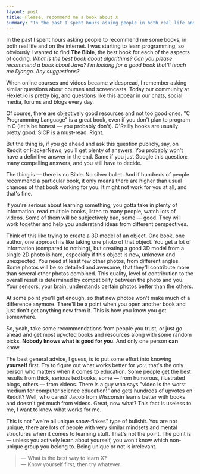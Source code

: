 ```yaml
---
layout: post
title: Please, recommend me a book about X
summary: "In the past I spent hours asking people in both real life and on the internet about books they recommend. I was starting to learn programming, so obviously I wanted to find **The Bible**, the best book for each of the aspects of coding."
---
```


In the past I spent hours asking people to recommend me some books, in both real life and on the internet. I was starting to learn programming, so obviously I wanted to find **The Bible**, the best book for each of the aspects of coding. *What is the best book about algorithms? Can you please recommend a book about Java? I'm looking for a good book that'll teach me Django. Any suggestions?*

When online courses and videos became widespread, I remember asking similar questions about courses and screencasts. Today our community at Hexlet.io is pretty big, and questions like this appear in our chats, social media, forums and blogs every day. 

Of course, there are objectively good resources and not too good ones. "C Programming Language" is a great book, even if you don't plan to program in C (let's be honest — you probably don't). O'Reilly books are usually pretty good. SICP is a must-read. Right.

But the thing is, if you go ahead and ask this question publicly, say, on Reddit or HackerNews, you'll get plenty of answers. You probably won't have a definitive answer in the end. Same if you just Google this question: many compelling answers, and you still have to decide.

The thing is — there is no Bible. No silver bullet. And if hundreds of people recommend a particular book, it only means there are higher than usual chances of that book working for you. It might not work for you at all, and that's fine. 

If you're serious about learning something, you gotta take in plenty of information, read multiple books, listen to many people, watch lots of videos. Some of them will be subjectively bad, some — good. They will work together and help you understand ideas from different perspectives.

Think of this like trying to create a 3D model of an object. One book, one author, one approach is like taking one photo of that object. You get a lot of information (compared to nothing), but creating a good 3D model from a single 2D photo is hard, especially if this object is new, unknown and unexpected. You need at least few other photos, from different angles. Some photos will be so detailed and awesome, that they'll contribute more than several other photos combined. This quality, level of contribution to the overall result is determined by compatibility between the photo and you. Your sensors, your brain, understands certain photos better than the others.

At some point you'll get enough, so that new photos won't make much of a difference anymore. There'll be a point when you open another book and just don't get anything new from it. This is how you know you got somewhere.

So, yeah, take some recommendations from people you trust, or just go ahead and get most upvoted books and resources along with some random picks. **Nobody knows what is good for you**. And only one person **can** know.

The best general advice, I guess, is to put some effort into knowing **yourself** first. Try to figure out what works better for *you*, that's the only person who matters when it comes to education. Some people get the best results from thick, serious textbooks, some — from humorous, illustrated blogs, others — from videos. There is a guy who says "video is the worst medium for computer science education!" and gets hundreds of upvotes on Reddit? Well, who cares? Jacob from Wisconsin learns better with books and doesn't get much from videos. Great, now what? This fact is useless to me, I want to know what works for me. 

This is not "we're all unique snow-flakes" type of bullshit. You are not unique, there are lots of people with very similar mindsets and mental structures when it comes to learning stuff. That's not the point. The point is — unless you actively learn about yourself, you won't know which non-unique group you belong to. Being unique or not is irrelevant.

>— What is the best way to learn X?  
>— Know yourself first, then try whatever.

